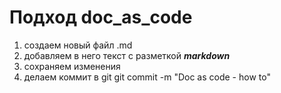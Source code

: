 # Подход doc_as_code

1. создаем новый файл .md
2. добавляем в него текст с разметкой _**markdown**_
3. сохраняем изменения 
4. делаем коммит в git
  git commit -m "Doc as code - how to"
